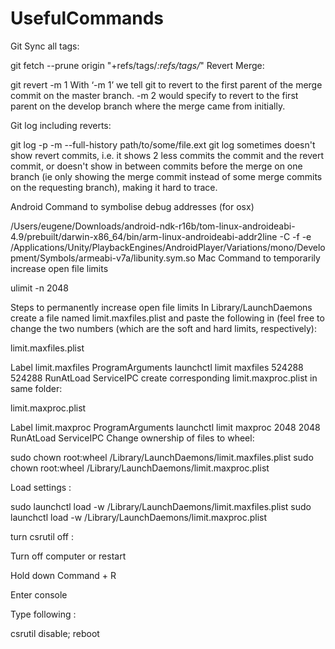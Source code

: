 # UsefulCommands

Git
Sync all tags:

git fetch --prune origin "+refs/tags/*:refs/tags/*"
Revert Merge:

git revert -m 1 <merge-commit>
With ‘-m 1’ we tell git to revert to the first parent of the merge commit on the master branch. -m 2 would specify to revert to the first parent on the develop branch where the merge came from initially.



Git log including reverts:

git log -p -m --full-history path/to/some/file.ext
git log sometimes doesn't show revert commits, i.e. it shows 2 less commits the commit and the revert commit, or doesn't show in between commits before the merge on one branch (ie only showing the merge commit instead of some merge commits on the requesting branch), making it hard to trace.


Android
Command to symbolise debug addresses (for osx)

/Users/eugene/Downloads/android-ndk-r16b/tom-linux-androideabi-4.9/prebuilt/darwin-x86_64/bin/arm-linux-androideabi-addr2line -C -f -e /Applications/Unity/PlaybackEngines/AndroidPlayer/Variations/mono/Development/Symbols/armeabi-v7a/libunity.sym.so
Mac
Command to temporarily increase open file limits

ulimit -n 2048

Steps to permanently increase open file limits
In Library/LaunchDaemons create a file named limit.maxfiles.plist and paste the following in (feel free to change the two numbers (which are the soft and hard limits, respectively):

limit.maxfiles.plist
<?xml version="1.0" encoding="UTF-8"?>
<!DOCTYPE plist PUBLIC "-//Apple//DTD PLIST 1.0//EN"
"http://www.apple.com/DTDs/PropertyList-1.0.dtd">
<plist version="1.0">
<dict>
<key>Label</key>
<string>limit.maxfiles</string>
<key>ProgramArguments</key>
<array>
<string>launchctl</string>
<string>limit</string>
<string>maxfiles</string>
<string>524288</string>
<string>524288</string>
</array>
<key>RunAtLoad</key>
<true/>
<key>ServiceIPC</key>
<false/>
</dict>
</plist>
create corresponding limit.maxproc.plist in same folder:

limit.maxproc.plist
<?xml version="1.0" encoding="UTF-8"?>
<!DOCTYPE plist PUBLIC "-//Apple/DTD PLIST 1.0//EN" "http://www.apple.com/DTDs/PropertyList-1.0.dtd">
<plist version="1.0">
<dict>
<key>Label</key>
<string>limit.maxproc</string>
<key>ProgramArguments</key>
<array>
<string>launchctl</string>
<string>limit</string>
<string>maxproc</string>
<string>2048</string>
<string>2048</string>
</array>
<key>RunAtLoad</key>
<true />
<key>ServiceIPC</key>
<false />
</dict>
</plist>
Change ownership of files to wheel:

sudo chown root:wheel /Library/LaunchDaemons/limit.maxfiles.plist
sudo chown root:wheel /Library/LaunchDaemons/limit.maxproc.plist

Load settings :

sudo launchctl load -w /Library/LaunchDaemons/limit.maxfiles.plist
sudo launchctl load -w /Library/LaunchDaemons/limit.maxproc.plist

turn csrutil off :

Turn off computer or restart

Hold down Command + R

Enter console

Type following :

csrutil disable; reboot
